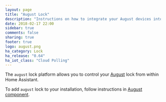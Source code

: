 ```yaml
---
layout: page
title: "August Lock"
description: "Instructions on how to integrate your August devices into Home Assistant."
date: 2018-02-17 22:00
sidebar: true
comments: false
sharing: true
footer: true
logo: august.png
ha_category: Lock
ha_release: "0.64"
ha_iot_class: "Cloud Polling"
---
```


The `august` lock platform allows you to control your [August](http://august.com) lock from within Home Assistant.

To add `august` lock to your installation, follow instructions in [August component](/components/august/).
